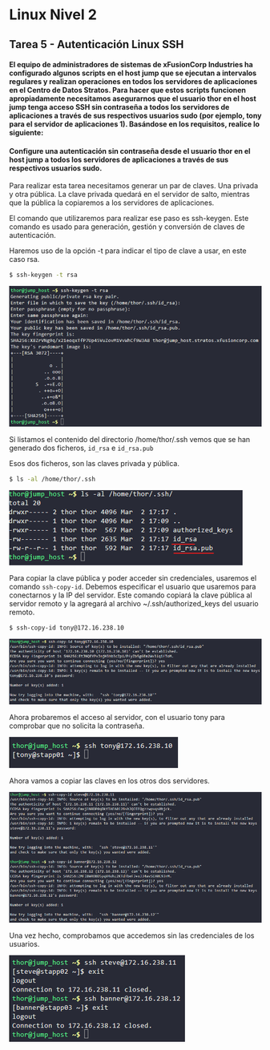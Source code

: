 # Linux Nivel 2

## Tarea 5 - Autenticación Linux SSH

#### El equipo de administradores de sistemas de xFusionCorp Industries ha configurado algunos scripts en el host jump que se ejecutan a intervalos regulares y realizan operaciones en todos los servidores de aplicaciones en el Centro de Datos Stratos. Para hacer que estos scripts funcionen apropiadamente necesitamos asegurarnos que el usuario thor en el host jump tenga acceso SSH sin contraseña a todos los servidores de aplicaciones a través de sus respectivos usuarios sudo (por ejemplo, tony para el servidor de aplicaciones 1). Basándose en los requisitos, realice lo siguiente:

#### Configure una autenticación sin contraseña desde el usuario thor en el host jump a todos los servidores de aplicaciones a través de sus respectivos usuarios sudo.

Para realizar esta tarea necesitamos generar un par de claves. Una privada y otra pública. La clave privada quedará en el servidor de salto, mientras que la pública la copiaremos a los servidores de aplicaciones.

El comando que utilizaremos para realizar ese paso es ssh-keygen. Este comando es usado para generación, gestión y conversión de claves de autenticación.

Haremos uso de la opción -t para indicar el tipo de clave a usar, en este caso rsa.

```bash
$ ssh-keygen -t rsa
```

![Creación de claves](/img/LINUX/LinuxL02/Task05_01_ssh_keygen.png)

Si listamos el contenido del directorio /home/thor/.ssh vemos que se han generado dos ficheros, `id_rsa` e `id_rsa.pub`

Esos dos ficheros, son las claves privada y pública.

```bash
$ ls -al /home/thor/.ssh
```

![Clave pública y privada](/img/LINUX/LinuxL02/Task05_02_claves.png)

Para copiar la clave pública y poder acceder sin credenciales, usaremos el comando `ssh-copy-id`. Debemos especificar el usuario que usaremos para conectarnos y la IP del servidor. Este comando copiará la clave pública al servidor remoto y la agregará al archivo ~/.ssh/authorized_keys del usuario remoto.

```bash
$ ssh-copy-id tony@172.16.238.10
```

![Copiar claves](/img/LINUX/LinuxL02/Task05_03_ssh_copy_tony.png)

Ahora probaremos el acceso al servidor, con el usuario tony para comprobar que no solicita la contraseña.

![Comprobar acceso](/img/LINUX/LinuxL02/Task05_04_ssh_tony.png)

Ahora vamos a copiar las claves en los otros dos servidores.

![Copiar claves](/img/LINUX/LinuxL02/Task05_05_ssh_copy_steve_banner.png)

Una vez hecho, comprobamos que accedemos sin las credenciales de los usuarios.

![Comprobar accesos](/img/LINUX/LinuxL02/Task05_06_ssh_steve_banner.png)
